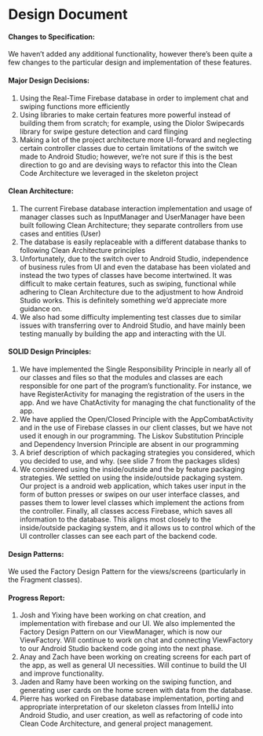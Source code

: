 # Design Document
#### Changes to Specification:
We haven’t added any additional functionality, however there’s been quite a few changes to the particular design and implementation of these features.
#### Major Design Decisions:
1. Using the Real-Time Firebase database in order to implement chat and swiping functions more efficiently
2. Using libraries to make certain features more powerful instead of building them from scratch; for example, using the Diolor Swipecards library for swipe gesture detection and card flinging
3. Making a lot of the project architecture more UI-forward and neglecting certain controller classes due to certain limitations of the switch we made to Android Studio; however, we’re not sure if this is the best direction to go and are devising ways to refactor this into the Clean Code Architecture we leveraged in the skeleton project

#### Clean Architecture:
1. The current Firebase database interaction implementation and usage of manager classes such as InputManager and UserManager have been built following Clean Architecture; they separate controllers from use cases and entities (User)
2. The database is easily replaceable with a different database thanks to following Clean Architecture principles 
3. Unfortunately, due to the switch over to Android Studio, independence of business rules from UI and even the database has been violated and instead the two types of classes have become intertwined. It was difficult to make certain features, such as swiping, functional while adhering to Clean Architecture due to the adjustment to how Android Studio works. This is definitely something we’d appreciate more guidance on.
4. We also had some difficulty implementing test classes due to similar issues with transferring over to Android Studio, and have mainly been testing manually by building the app and interacting with the UI. 

#### SOLID Design Principles:
1. We have implemented the Single Responsibility Principle in nearly all of our classes and files so that the modules and classes are each responsible for one part of the program’s functionality. For instance, we have RegisterActivity for managing the registration of the users in the app. And we have ChatActivity for managing the chat functionality of the app.
2. We have applied the Open/Closed Principle with the AppCombatActivity and in the use of Firebase classes in our client classes, but we have not used it enough in our programming.
The Liskov Substitution Principle and Dependency Inversion Principle are absent in our programming 
3. A brief description of which packaging strategies you considered, which you decided to use, and why. (see slide 7 from the packages slides)
4. We considered using the inside/outside and the by feature packaging strategies. We settled on using the inside/outside packaging system. Our project is a android web application, which takes user input in the form of button presses or swipes on our user interface classes, and passes them to lower level classes which implement the actions from the controller. Finally, all classes access Firebase, which saves all information to the database. This aligns most closely to the inside/outside packaging system, and it allows us to control which of the UI controller classes can see each part of the backend code. 

#### Design Patterns:
We used the Factory Design Pattern for the views/screens (particularly in the Fragment classes).

#### Progress Report:
1. Josh and Yixing have been working on chat creation, and implementation with firebase and our UI. We also implemented the Factory Design Pattern on our ViewManager, which is now our ViewFactory. Will continue to work on chat and connecting ViewFactory to our Android Studio backend code going into the next phase. 
2. Anay and Zach have been working on creating screens for each part of the app, as well as general UI necessities. Will continue to build the UI and improve functionality.
3. Jaden and Ramy have been working on the swiping function, and generating user cards on the home screen with data from the database.
4. Pierre has worked on Firebase database implementation, porting and appropriate interpretation of our skeleton classes from IntelliJ into Android Studio, and user creation, as well as refactoring of code into Clean Code Architecture, and general project management.



